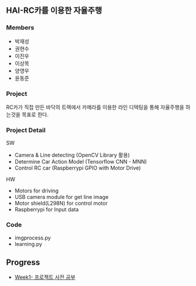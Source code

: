 ## HAI-RC카를 이용한 자율주행

### Members
- 박재성
- 권현수
- 이진우 
- 이상목
- 양영우
- 윤동준

### Project 
RC카가 직접 만든 바닥의 트랙에서 카메라를 이용한 라인 디텍팅을 통해 자율주행을 하는것을 목표로 한다.

### Project Detail
SW   
 - Camera & Line detecting (OpenCV Library 활용)
 - Determine Car Action Model (Tensorflow CNN - MNN)
 - Control RC car (Raspberrypi GPIO with Motor Drive)

HW
 - Motors for driving
 - USB camera module for get line image
 - Motor shield(L298N) for control motor
 - Raspberrypi for Input data

### Code
   - imgprocess.py
   - learning.py 
 ## Progress
 - [Week1- 프로젝트 사전 공부](/document/Week1.md) 
 
 
 
